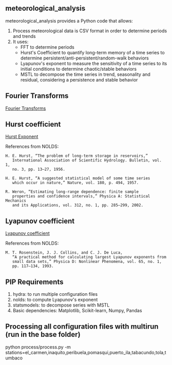 ## meteorological_analysis
meteorological_analysis provides a Python code that allows:
1. Process meteorological data is CSV format in order to determine periods and trends
2. It uses:
   - FFT to determine periods
   - Hurst's Coefficient to quantify long-term memory of a time series to determine persistent/anti-persistent/random-walk behaviors
   - Lyapunov's exponent to measure the sensitivity of a time series to its initial conditions to determine chaotic/stable behaviors
   - MSTL to decompose the time series in trend, seasonality and residual, considering a persistence and stable behavior 

## Fourier Transforms
[Fourier Transforms](https://docs.scipy.org/doc/scipy/tutorial/fft.html#d-discrete-fourier-transforms)

## Hurst coefficient
[Hurst Exponent](https://en.wikipedia.org/wiki/Hurst_exponent)

References from NOLDS:

    H. E. Hurst, “The problem of long-term storage in reservoirs,”
       International Association of Scientific Hydrology. Bulletin, vol. 1,
       no. 3, pp. 13–27, 1956.

    H. E. Hurst, “A suggested statistical model of some time series
       which occur in nature,” Nature, vol. 180, p. 494, 1957.

    R. Weron, “Estimating long-range dependence: finite sample
       properties and confidence intervals,” Physica A: Statistical Mechanics
       and its Applications, vol. 312, no. 1, pp. 285–299, 2002.

## Lyapunov coefficient
[Lyapunov coefficient](https://en.wikipedia.org/wiki/Lyapunov_exponent)

References from NOLDS:

    M. T. Rosenstein, J. J. Collins, and C. J. De Luca,
       “A practical method for calculating largest Lyapunov exponents from
       small data sets,” Physica D: Nonlinear Phenomena, vol. 65, no. 1,
       pp. 117–134, 1993.

## PIP Requirements
1. hydra: to run multiple configuration files
2. nolds: to compute Lyapunov's exponent
3. statsmodels: to decompose series with MSTL
4. Basic dependencies: Matplotlib, Scikit-learn, Numpy, Pandas 

## Processing all configuration files with multirun (run in the base folder)
python process/process.py -m stations=el_carmen,inaquito,peribuela,pomasqui,puerto_ila,tabacundo,tola,tumbaco